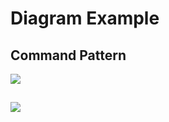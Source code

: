 # Diagram Example

## Command Pattern

![](http://java.dzone.com/sites/all/files/command_pattern.png)

##

![](http://java.dzone.com/sites/all/files/command_seq.PNG)
